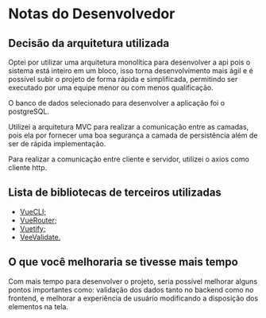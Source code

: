 # Notas do Desenvolvedor

## Decisão da arquitetura utilizada

Optei por utilizar uma arquitetura monolítica para desenvolver a api pois o sistema está inteiro em um bloco, isso torna desenvolvimento mais ágil e é possível subir o projeto de forma rápida e simplificada, permitindo ser executado por uma equipe menor ou com menos qualificação.

O banco de dados selecionado para desenvolver a aplicação foi o postgreSQL.
 
Utilizei a arquitetura MVC para realizar a comunicação entre as camadas, pois ela por fornecer uma boa segurança a camada de persistência além de ser de rápida implementação.
 
Para realizar a comunicação entre cliente e servidor, utilizei o axios como cliente http.


## Lista de bibliotecas de terceiros utilizadas
* [VueCLI;](https://cli.vuejs.org/)
* [VueRouter;](https://router.vuejs.org/)
* [Vuetify;](https://vuetifyjs.com/en/)
* [VeeValidate.](https://vee-validate.logaretm.com/v4/)


## O que você melhoraria se tivesse mais tempo

Com mais tempo para desenvolver o projeto, seria possível melhorar alguns pontos importantes como: validação dos dados tanto no backend como no frontend, e melhorar a experiência de usuário modificando a disposição dos elementos na tela.